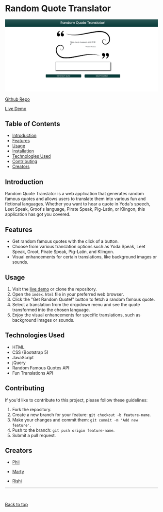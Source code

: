 # Random Quote Translator

[![Project Banner](./assets/images/landing-page.png)](./assets/images/landing-page.png)

[Github Repo](https://github.com/plucafo/random-quote-translator)

[Live Demo](https://plucafo.github.io/random-quote-translator/)

## Table of Contents

- [Introduction](#introduction)
- [Features](#features)
- [Usage](#usage)
- [Installation](#installation)
- [Technologies Used](#technologies-used)
- [Contributing](#contributing)
- [Creators](#creators)

## Introduction

Random Quote Translator is a web application that generates random famous quotes and allows users to translate them into various fun and fictional languages. Whether you want to hear a quote in Yoda's speech, Leet Speak, Groot's language, Pirate Speak, Pig-Latin, or Klingon, this application has got you covered.

## Features

- Get random famous quotes with the click of a button.
- Choose from various translation options such as Yoda Speak, Leet Speak, Groot, Pirate Speak, Pig-Latin, and Klingon.
- Visual enhancements for certain translations, like background images or sounds.

## Usage

1. Visit the [live demo](#) or clone the repository.
2. Open the `index.html` file in your preferred web browser.
3. Click the "Get Random Quote!" button to fetch a random famous quote.
4. Select a translation from the dropdown menu and see the quote transformed into the chosen language.
5. Enjoy the visual enhancements for specific translations, such as background images or sounds.

## Technologies Used

- HTML
- CSS (Bootstrap 5)
- JavaScript
- jQuery
- Random Famous Quotes API
- Fun Translations API

## Contributing

If you'd like to contribute to this project, please follow these guidelines:

1. Fork the repository.
2. Create a new branch for your feature: `git checkout -b feature-name`.
3. Make your changes and commit them: `git commit -m 'Add new feature'`.
4. Push to the branch: `git push origin feature-name`.
5. Submit a pull request.

## Creators

- [Phil](https://github.com/plucafo)

- [Marty](https://github.com/mlofaso)

- [Rishi](https://github.com/zafeera1)

<hr>

<br>

[Back to top](#)
